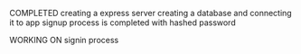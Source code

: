 COMPLETED
creating a express server
creating a database and connecting it to app
signup process is completed with hashed password

WORKING ON 
signin process
